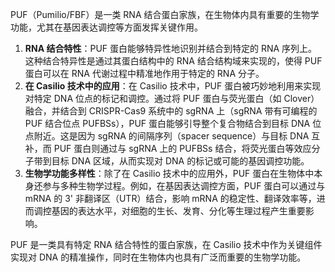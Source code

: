 PUF（Pumilio/FBF）是一类 RNA 结合蛋白家族，在生物体内具有重要的生物学功能，尤其在基因表达调控等方面发挥关键作用。

  

1. **RNA 结合特性**：PUF 蛋白能够特异性地识别并结合到特定的 RNA 序列上。这种结合特异性是通过其蛋白结构中的 RNA 结合结构域来实现的，使得 PUF 蛋白可以在 RNA 代谢过程中精准地作用于特定的 RNA 分子。
2. **在 Casilio 技术中的应用**：在 Casilio 技术中，PUF 蛋白被巧妙地利用来实现对特定 DNA 位点的标记和调控。通过将 PUF 蛋白与荧光蛋白（如 Clover）融合，并结合到 CRISPR-Cas9 系统中的 sgRNA 上（sgRNA 带有可编程的 PUF 结合位点 PUFBSs），PUF 蛋白能够引导整个复合物结合到目标 DNA 位点附近。这是因为 sgRNA 的间隔序列（spacer sequence）与目标 DNA 互补，而 PUF 蛋白则通过与 sgRNA 上的 PUFBSs 结合，将荧光蛋白等效应分子带到目标 DNA 区域，从而实现对 DNA 的标记或可能的基因调控功能。
3. **生物学功能多样性**：除了在 Casilio 技术中的应用外，PUF 蛋白在生物体中本身还参与多种生物学过程。例如，在基因表达调控方面，PUF 蛋白可以通过与 mRNA 的 3' 非翻译区（UTR）结合，影响 mRNA 的稳定性、翻译效率等，进而调控基因的表达水平，对细胞的生长、发育、分化等生理过程产生重要影响。

  

PUF 是一类具有特定 RNA 结合特性的蛋白家族，在 Casilio 技术中作为关键组件实现对 DNA 的精准操作，同时在生物体内也具有广泛而重要的生物学功能。